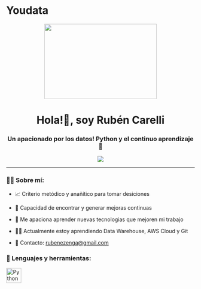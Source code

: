 # Youdata
<div id = "header" align = "center">
    <img src="https://media.giphy.com/media/v1.Y2lkPTc5MGI3NjExZjZpYjRmZXhpZzB0MHVicnNmbTc3ZG5yd2lrM2U2eHRheGk4NXNkaSZlcD12MV9pbnRlcm5hbF9naWZfYnlfaWQmY3Q9Zw/l378c04F2fjeZ7vH2/giphy.gif" width = 300 height = 200>
    <h1 align = "center">
        Hola!👋, soy Rubén Carelli
    </h1>
    <h3 align = "center">
        Un apacionado por los datos! Python y el continuo aprendizaje 🚀
    </h3>
    <a href = "https://www.linkedin.com/in/rubenezengacarelli/">
        <img src = "https://img.shields.io/badge/linkedin-%230077B5.svg?style=for-the-badge&logo=linkedin&logoColor=white" />
    </a>
</div>

---

### 😶‍🌫️ Sobre mí:

- 📈 Criterio metódico y anañítico para tomar desiciones

- 🔎 Capacidad de encontrar y generar mejoras continuas

- 🚀 Me apaciona aprender nuevas tecnologias que mejoren mi trabajo

- 🧑‍💻 Actualmente estoy aprendiendo Data Warehouse, AWS Cloud y Git

- 📩 Contacto: rubenezenga@gmail.com

<div align = "left">
    <h3>
        🔨 Lenguajes y herramientas:
    </h3>
    <div>
        <img src = "C:\Users\Ruben\Desktop" title="Python" alt="Python" width="40" height="40">
    </div>
</div>
